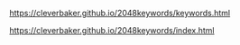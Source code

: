 https://cleverbaker.github.io/2048keywords/keywords.html

https://cleverbaker.github.io/2048keywords/index.html